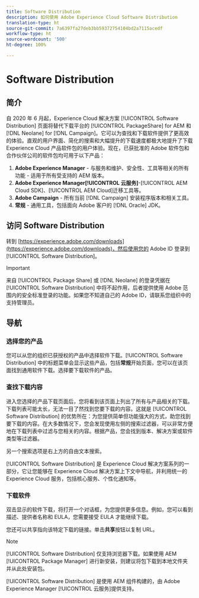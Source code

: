```yaml
---
title: Software Distribution
description: 如何使用 Adobe Experience Cloud Software Distribution
translation-type: ht
source-git-commit: 7a6397fa27deb3bb59372754104bd2a7115acedf
workflow-type: ht
source-wordcount: '500'
ht-degree: 100%

---
```



# Software Distribution

## 简介

自 2020 年 6 月起，Experience Cloud 解决方案 [!UICONTROL Software Distribution] 页面将替代下载平台的 [!UICONTROL PackageShare] for AEM 和 [!DNL Neolane] for [!DNL Campaign]。它可以为查找和下载软件提供了更高效的体验。直观的用户界面、简化的搜索和大幅提升的下载速度都极大地提升了下载 Experience Cloud 产品软件包的用户体验。现在，已获批准的 Adobe 软件包和合作伙伴公司的软件包均可用于以下产品：

1. **Adobe Experience Manager** - 与服务和维护、安全性、工具等相关的所有功能 - 适用于所有受支持的 AEM 版本。
1. **Adobe Experience Manager[!UICONTROL 云服务&#x200B;]**-[!UICONTROL AEM Cloud SDK]、[!UICONTROL AEM Cloud]迁移工具等。
1. **Adobe Campaign** - 所有当前 [!DNL Campaign] 安装程序版本和相关工具。
1. **常规** - 通用工具，包括面向 Adobe 客户的 [!DNL Oracle] JDK。

## 访问 Software Distribution

转到 [https://experience.adobe.com/downloads](https://experience.adobe.com/downloads)，然后使用您的 Adobe ID 登录到 [!UICONTROL Software Distribution]。

>[!IMPORTANT]
>
>来自 [!UICONTROL Package Share] 或 [!DNL Neolane] 的登录凭据在 [!UICONTROL Software Distribution] 中将不起作用，后者提供使用 Adobe 范围内的安全标准登录的功能。如果您不知道自己的 Adobe ID，请联系您组织中的支持管理员。

## 导航

### 选择您的产品

您可以从您的组织已获授权的产品中选择软件下载。[!UICONTROL Software Distribution] 中的标题菜单会显示这些产品，包括&#x200B;**常规**&#x200B;开始页面，您可以在该页面找到通用软件下载。选择要下载软件的产品。

### 查找下载内容

进入您选择的产品下载页面后，您将看到该页面上列出了所有与产品相关的下载。下载列表可能太长，无法一目了然找到您要下载的内容。这就是 [!UICONTROL Software Distribution] 的优势所在：为您提供简单但功能强大的方式，助您找到要下载的内容。在大多数情况下，您会发现使用左侧的搜索过滤器，可以非常方便地在下载列表中过滤与您相关的内容。根据产品，您会找到版本、解决方案或软件类型等过滤器。


另一个搜索选项是右上方的自由文本搜索。

[!UICONTROL Software Distribution] 是 Experience Cloud 解决方案系列的一部分，它让您能够在 Experience Cloud 解决方案上下文中导航，并利用统一的 Experience Cloud 服务，包括核心服务、个性化通知等。

### 下载软件

双击显示的软件下载，将打开一个对话框，为您提供更多信息。例如，您可以看到描述、提供者名称和 EULA，您需要接受 EULA 才能继续下载。

您还可以共享指向该特定下载的链接。单击&#x200B;**共享**&#x200B;按钮以复制 URL。

>[!NOTE]
>
>[!UICONTROL Software Distribution] 仅支持浏览器下载。如果使用 AEM [!UICONTROL Package Manager] 进行新安装，则建议将包下载到本地文件夹并从此处安装包。

[!UICONTROL Software Distribution] 是使用 AEM 组件构建的，由 Adobe Experience Manager [!UICONTROL 云服务]提供支持。